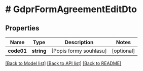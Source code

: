 # # GdprFormAgreementEditDto

## Properties

Name | Type | Description | Notes
------------ | ------------- | ------------- | -------------
**code01** | **string** | [Popis formy souhlasu] | [optional]

[[Back to Model list]](../../README.md#models) [[Back to API list]](../../README.md#endpoints) [[Back to README]](../../README.md)

